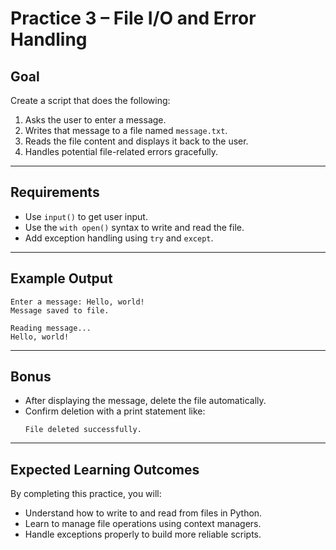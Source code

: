 # Practice 3 – File I/O and Error Handling

## Goal

Create a script that does the following:
1. Asks the user to enter a message.
2. Writes that message to a file named `message.txt`.
3. Reads the file content and displays it back to the user.
4. Handles potential file-related errors gracefully.

---

## Requirements

- Use `input()` to get user input.
- Use the `with open()` syntax to write and read the file.
- Add exception handling using `try` and `except`.

---

## Example Output

```
Enter a message: Hello, world!
Message saved to file.

Reading message...
Hello, world!
```

---

## Bonus

- After displaying the message, delete the file automatically.
- Confirm deletion with a print statement like:
  ```
  File deleted successfully.
  ```

---

## Expected Learning Outcomes

By completing this practice, you will:
- Understand how to write to and read from files in Python.
- Learn to manage file operations using context managers.
- Handle exceptions properly to build more reliable scripts.
```